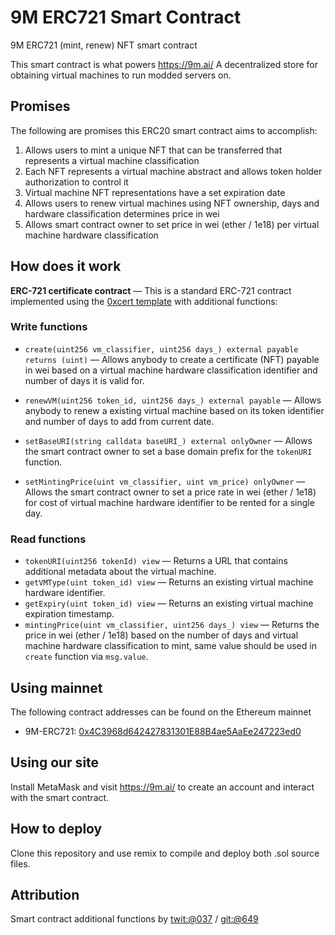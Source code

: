 # 9M ERC721 Smart Contract
9M ERC721 (mint, renew) NFT smart contract

This smart contract is what powers https://9m.ai/
A decentralized store for obtaining virtual machines to run modded servers on.

## Promises
The following are promises this ERC20 smart contract aims to accomplish:
1. Allows users to mint a unique NFT that can be transferred that represents a virtual machine classification
2. Each NFT represents a virtual machine abstract and allows token holder authorization to control it
3. Virtual machine NFT representations have a set expiration date
4. Allows users to renew virtual machines using NFT ownership, days and hardware classification determines price in wei
5.  Allows smart contract owner to set price in wei (ether / 1e18) per virtual machine hardware classification

## How does it work

**ERC-721 certificate contract** — This is a standard ERC-721 contract implemented using the [0xcert template](https://github.com/0xcert/ethereum-erc721/tree/master/contracts/tokens) with additional functions:

### Write functions
* `create(uint256 vm_classifier, uint256 days_) external payable returns (uint)` — Allows anybody to create a certificate (NFT) payable in wei based on a virtual machine hardware classification identifier and number of days it is valid for.
* `renewVM(uint256 token_id, uint256 days_) external payable` — Allows anybody to renew a existing virtual machine based on its token identifier and number of days to add from current date.

* `setBaseURI(string calldata baseURI_) external onlyOwner` — Allows the smart contract owner to set a base domain prefix for the `tokenURI` function.
* `setMintingPrice(uint vm_classifier, uint vm_price) onlyOwner` — Allows the smart contract owner to set a price rate in wei (ether / 1e18) for cost of virtual machine hardware identifier to be rented for a single day.

### Read functions
* `tokenURI(uint256 tokenId) view` — Returns a URL that contains additional metadata about the virtual machine.
* `getVMType(uint token_id) view` — Returns an existing virtual machine hardware identifier.
* `getExpiry(uint token_id) view` — Returns an existing virtual machine expiration timestamp.
* `mintingPrice(uint vm_classifier, uint256 days_) view` — Returns the price in wei (ether / 1e18) based on the number of days and virtual machine hardware classification to mint, same value should be used in `create` function via `msg.value`. 

## Using mainnet
The following contract addresses can be found on the Ethereum mainnet
* 9M-ERC721: [0x4C3968d642427831301E88B4ae5AaEe247223ed0](https://etherscan.io/address/0x4c3968d642427831301e88b4ae5aaee247223ed0#code)

## Using our site
Install MetaMask and visit https://9m.ai/ to create an account and interact with the smart contract.

## How to deploy
Clone this repository and use remix to compile and deploy both .sol source files.

## Attribution
Smart contract additional functions by [twit:@037](https://twitter.com/037) / [git:@649](https://github.com/649)
